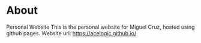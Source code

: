 # About 
Personal Website This is the personal website for Miguel Cruz, hosted using github pages. 
Website url: https://acelogic.github.io/

